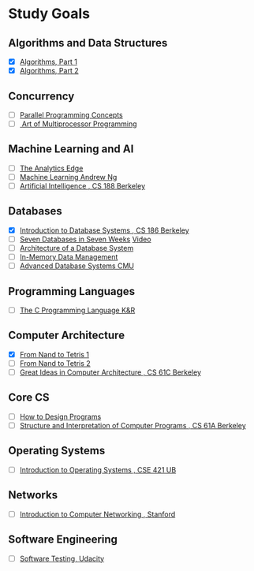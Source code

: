 # Study Goals

## Algorithms and Data Structures
- [x] [Algorithms, Part 1](https://www.coursera.org/learn/algorithms-part1)
- [x] [Algorithms, Part 2](https://www.coursera.org/learn/algorithms-part2)

## Concurrency
- [ ] [Parallel Programming Concepts](https://open.hpi.de/courses/parprog2014)
- [ ] [ Art of Multiprocessor Programming](https://www.goodreads.com/book/show/3131525-the-art-of-multiprocessor-programming)

## Machine Learning and AI
- [ ] [The Analytics Edge](https://www.edx.org/course/analytics-edge-mitx-15-071x-3)
- [ ] [Machine Learning Andrew Ng](https://www.coursera.org/learn/machine-learning)
- [ ] [Artificial Intelligence , CS 188 Berkeley](https://courses.edx.org/courses/BerkeleyX/CS188.1x-4/1T2015/info)

## Databases
- [x] [Introduction to Database Systems , CS 186 Berkeley](https://archive.org/details/UCBerkeley_Course_Computer_Science_186)
- [ ] [Seven Databases in Seven Weeks](https://pragprog.com/book/rwdata/seven-databases-in-seven-weeks) [Video](https://www.youtube.com/playlist?list=PLSE8ODhjZXjY2xvwxuKjZT5qFH0sQga8_)
- [ ] [Architecture of a Database System](http://db.cs.berkeley.edu/papers/fntdb07-architecture.pdf)
- [ ] [In-Memory Data Management](https://open.hpi.de/courses/imdb2017)
- [ ] [Advanced Database Systems CMU](http://15721.courses.cs.cmu.edu/spring2017)

## Programming Languages
- [ ] [The C Programming Language K&R](http://www3.fi.mdp.edu.ar/electronica/catedras/ddcm/files/The_C_Programming_Language_KandR.pdf)

## Computer Architecture
- [x] [From Nand to Tetris 1](https://www.coursera.org/learn/build-a-computer)
- [ ] [From Nand to Tetris 2](https://www.coursera.org/learn/nand2tetris2)
- [ ] [Great Ideas in Computer Architecture , CS 61C Berkeley](https://archive.org/details/ucberkeley-webcast-PL-XXv-cvA_iCl2-D-FS5mk0jFF6cYSJs_)

## Core CS
- [ ] [How to Design Programs](http://www.ccs.neu.edu/home/matthias/HtDP2e/)
- [ ] [Structure and Interpretation of Computer Programs , CS 61A Berkeley](https://archive.org/details/ucberkeley-webcast-PL-XXv-cvA_iBM29DgZsGaQihJp8lLQn3J)

## Operating Systems
- [ ] [Introduction to Operating Systems , CSE 421 UB](https://www.ops-class.org/)

## Networks
- [ ] [Introduction to Computer Networking , Stanford](https://lagunita.stanford.edu/courses/Engineering/Networking-SP/SelfPaced/info)

## Software Engineering
- [ ] [Software Testing, Udacity](https://www.udacity.com/course/software-testing--cs258)

